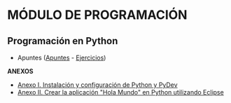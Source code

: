 # MÓDULO DE PROGRAMACIÓN

## Programación en Python

* Apuntes \([Apuntes](./apuntes/apuntes.md) - [Ejercicios](./ejercicios/ejercicios.md)\)

**ANEXOS**

* [Anexo  I. Instalación y configuración de Python y PyDev](./anexos/anexo_i.md)
* [Anexo II. Crear la aplicación "Hola Mundo" en Python utilizando Eclipse](./anexos/anexo_ii.md)



